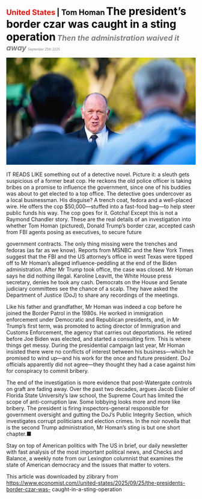<span style="color:#E3120B; font-size:14.9pt; font-weight:bold;">United States</span> <span style="color:#000000; font-size:14.9pt; font-weight:bold;">| Tom Homan</span>
<span style="color:#000000; font-size:21.0pt; font-weight:bold;">The president’s border czar was caught in a sting operation</span>
<span style="color:#808080; font-size:14.9pt; font-weight:bold; font-style:italic;">Then the administration waived it away</span>
<span style="color:#808080; font-size:6.2pt;">September 25th 2025</span>

![](../images/016_The_presidents_border_czar_was_caught_in_a_sting_operation/p0081_img01.jpeg)

IT READS LIKE something out of a detective novel. Picture it: a sleuth gets suspicious of a former beat cop. He reckons the old police officer is taking bribes on a promise to influence the government, since one of his buddies was about to get elected to a top office. The detective goes undercover as a local businessman. His disguise? A trench coat, fedora and a well-placed wire. He offers the cop $50,000—stuffed into a fast-food bag—to help steer public funds his way. The cop goes for it. Gotcha! Except this is not a Raymond Chandler story. These are the real details of an investigation into whether Tom Homan (pictured), Donald Trump’s border czar, accepted cash from FBI agents posing as executives, to secure future

government contracts. The only thing missing were the trenches and fedoras (as far as we know). Reports from MSNBC and the New York Times suggest that the FBI and the US attorney’s office in west Texas were tipped off to Mr Homan’s alleged influence-peddling at the end of the Biden administration. After Mr Trump took office, the case was closed. Mr Homan says he did nothing illegal. Karoline Leavitt, the White House press secretary, denies he took any cash. Democrats on the House and Senate judiciary committees see the chance of a scalp. They have asked the Department of Justice (DoJ) to share any recordings of the meetings.

Like his father and grandfather, Mr Homan was indeed a cop before he joined the Border Patrol in the 1980s. He worked in immigration enforcement under Democratic and Republican presidents, and, in Mr Trump’s first term, was promoted to acting director of Immigration and Customs Enforcement, the agency that carries out deportations. He retired before Joe Biden was elected, and started a consulting firm. This is where things get messy. During the presidential campaign last year, Mr Homan insisted there were no conflicts of interest between his business—which he promised to wind up—and his work for the once and future president. DoJ officials apparently did not agree—they thought they had a case against him for conspiracy to commit bribery.

The end of the investigation is more evidence that post-Watergate controls on graft are fading away. Over the past two decades, argues Jacob Eisler of Florida State University’s law school, the Supreme Court has limited the scope of anti-corruption law. Some lobbying looks more and more like bribery. The president is firing inspectors-general responsible for government oversight and gutting the DoJ’s Public Integrity Section, which investigates corrupt politicians and election crimes. In the noir novella that is the second Trump administration, Mr Homan’s sting is but one short chapter.■

Stay on top of American politics with The US in brief, our daily newsletter with fast analysis of the most important political news, and Checks and Balance, a weekly note from our Lexington columnist that examines the state of American democracy and the issues that matter to voters.

This article was downloaded by zlibrary from https://www.economist.com//united-states/2025/09/25/the-presidents-border-czar-was- caught-in-a-sting-operation